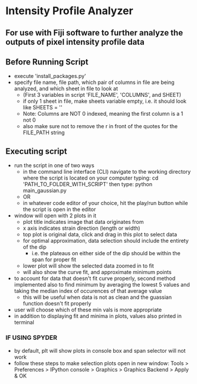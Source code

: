 # Intensity Profile Analyzer
## For use with Fiji software to further analyze the outputs of pixel intensity profile data

## Before Running Script
- execute 'install_packages.py'
- specify file name, file path, which pair of columns in file are being analyzed, and which sheet in file to look at
    - (First 3 variables in script 'FILE_NAME', 'COLUMNS', and SHEET)
    - if only 1 sheet in file, make sheets variable empty, i.e. it should look like SHEETS = ''
    - Note: Columns are NOT 0 indexed, meaning the first column is a 1 not 0
    - also make sure not to remove the r in front of the quotes for the FILE_PATH string

## Executing script
- run the script in one of two ways
    - in the command line interface (CLI) navigate to the working directory where the script is located on your computer typing: cd 'PATH_TO_FOLDER_WITH_SCRIPT' then type: python main_gaussian.py
    - OR
    - in whatever code editor of your choice, hit the play/run button while the script is open in the editor
- window will open with 2 plots in it
    - plot title indicates image that data originates from
    - x axis indicates strain direction (length or width)
    - top plot is original data, click and drag in this plot to select data
    - for optimal approximation, data selection should include the entirety of the dip
        - i.e. the plateaus on either side of the dip should be within the span for proper fit
    - lower plot will show the selected data zoomed in to fit
    - will also show the curve fit, and approximate minimum points
- to account for data that doesn't fit curve properly, second method implemented also to find minimum by averaging the lowest 5 values and taking the median index of occurences of that average value
    - this will be useful when data is not as clean and the guassian function doesn't fit properly
- user will choose which of these min vals is more appropriate
- in addition to displaying fit and minima in plots, values also printed in terminal

### IF USING SPYDER
- by default, plt will show plots in console box and span selector will not work
- follow these steps to make selection plots open in new window:
    Tools > Preferences > IPython console > Graphics > Graphics Backend > Apply & OK
